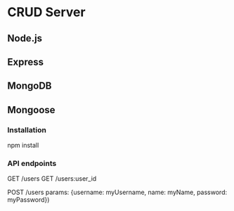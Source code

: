 # CRUD Server

## Node.js
## Express
## MongoDB
## Mongoose


### Installation

npm install

### API endpoints

GET /users
GET /users:user_id

POST /users
params: {username: myUsername, name: myName, password: myPassword})
